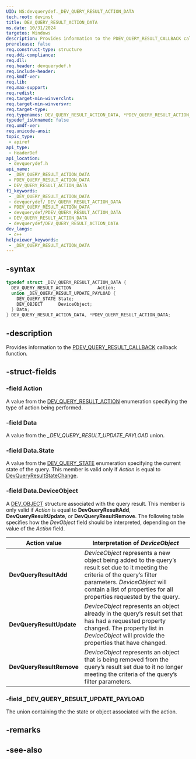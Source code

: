 ```yaml
---
UID: NS:devquerydef._DEV_QUERY_RESULT_ACTION_DATA
tech.root: devinst
title: DEV_QUERY_RESULT_ACTION_DATA
ms.date: 10/31/2024
targetos: Windows
description: Provides information to the PDEV_QUERY_RESULT_CALLBACK callback function.
prerelease: false
req.construct-type: structure
req.ddi-compliance: 
req.dll: 
req.header: devquerydef.h
req.include-header: 
req.kmdf-ver: 
req.lib: 
req.max-support: 
req.redist: 
req.target-min-winverclnt: 
req.target-min-winversvr: 
req.target-type: 
req.typenames: DEV_QUERY_RESULT_ACTION_DATA, *PDEV_QUERY_RESULT_ACTION_DATA
typedef_isUnnamed: false
req.umdf-ver: 
req.unicode-ansi: 
topic_type:
 - apiref
api_type:
 - HeaderDef
api_location:
 - devquerydef.h
api_name:
 - _DEV_QUERY_RESULT_ACTION_DATA
 - PDEV_QUERY_RESULT_ACTION_DATA
 - DEV_QUERY_RESULT_ACTION_DATA
f1_keywords:
 - _DEV_QUERY_RESULT_ACTION_DATA
 - devquerydef/_DEV_QUERY_RESULT_ACTION_DATA
 - PDEV_QUERY_RESULT_ACTION_DATA
 - devquerydef/PDEV_QUERY_RESULT_ACTION_DATA
 - DEV_QUERY_RESULT_ACTION_DATA
 - devquerydef/DEV_QUERY_RESULT_ACTION_DATA
dev_langs:
 - c++
helpviewer_keywords:
 - _DEV_QUERY_RESULT_ACTION_DATA
---
```


## -syntax

```cpp
typedef struct _DEV_QUERY_RESULT_ACTION_DATA {
  DEV_QUERY_RESULT_ACTION          Action;
  union _DEV_QUERY_RESULT_UPDATE_PAYLOAD {
    DEV_QUERY_STATE State;
    DEV_OBJECT      DeviceObject;
  } Data;
} DEV_QUERY_RESULT_ACTION_DATA, *PDEV_QUERY_RESULT_ACTION_DATA;
```

## -description

Provides information to the [PDEV_QUERY_RESULT_CALLBACK](../devquery/nc-devquery-pdev_query_result_callback.md) callback function.

## -struct-fields

### -field Action

A value from the [DEV_QUERY_RESULT_ACTION](ne-devquerydef-dev_query_result_action.md) enumeration specifying the type of action being performed.

### -field Data

A value from the *_DEV_QUERY_RESULT_UPDATE_PAYLOAD* union.

### -field Data.State

A value from the [DEV_QUERY_STATE](ne-devquerydef-dev_query_state.md) enumeration specifying the current state of the query. This member is valid only if *Action* is equal to [DevQueryResultStateChange](ne-devquerydef-dev_query_result_action.md).

### -field Data.DeviceObject

A [DEV_OBJECT](ns-devquerydef-dev_object.md) structure associated with the query result. This member is only valid if *Action* is equal to **DevQueryResultAdd**, **DevQueryResultUpdate**, or **DevQueryResultRemove**. The following table specifies how the *DevObject* field should be interpreted, depending on the value of the *Action* field.

| Action value | Interpretation of *DeviceObject* |
|--------------|------------------------------|
| **DevQueryResultAdd** | *DeviceObject* represents a new object being added to the query’s result set due to it meeting the criteria of the query’s filter parameters. *DeviceObject* will contain a list of properties for all properties requested by the query. |
| **DevQueryResultUpdate** | *DeviceObject* represents an object already in the query’s result set that has had a requested property changed. The property list in *DeviceObject* will provide the properties that have changed. |
| **DevQueryResultRemove** | *DeviceObject* represents an object that is being removed from the query’s result set due to it no longer meeting the criteria of the query’s filter parameters. |

### -field _DEV_QUERY_RESULT_UPDATE_PAYLOAD

The union containing the the state or object associated with the action.

## -remarks

## -see-also

